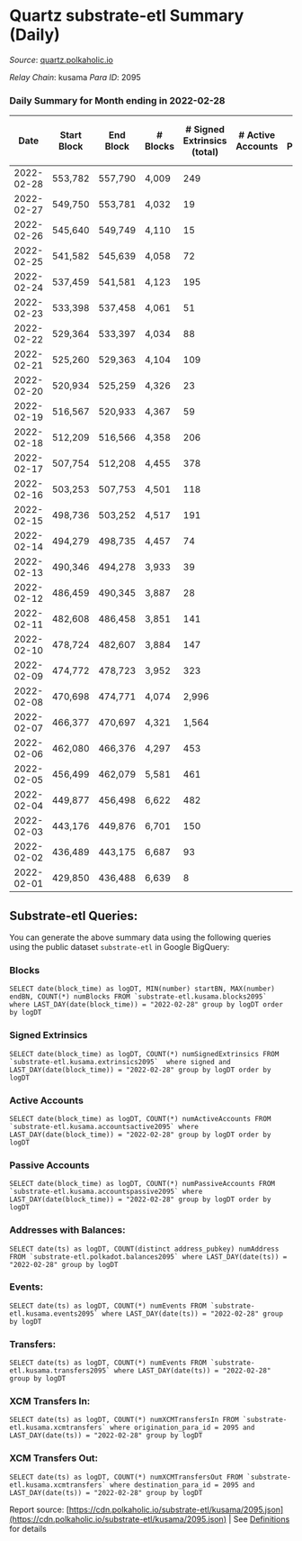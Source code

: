 # Quartz substrate-etl Summary (Daily)

_Source_: [quartz.polkaholic.io](https://quartz.polkaholic.io)

*Relay Chain*: kusama
*Para ID*: 2095



### Daily Summary for Month ending in 2022-02-28


| Date | Start Block | End Block | # Blocks | # Signed Extrinsics (total) | # Active Accounts | # Passive | # New | # Addresses with Balances | # Events | # Transfers | # XCM Transfers In | # XCM Transfers Out | Issues | 
| ---- | ----------- | --------- | -------- | --------------------------- | ----------------- | --------- | ----- | ------------------------- | -------- | ----------- | ------------------ | ------------------- | ------ |
| 2022-02-28 | 553,782 | 557,790 | 4,009 | 249 |  |  |  | 11,332 | 10,028 | 8 ($530.40) |   |   |  |
| 2022-02-27 | 549,750 | 553,781 | 4,032 | 19 |  |  |  | 11,326 | 8,825 | 4 ($2,266.69) |   |   |  |
| 2022-02-26 | 545,640 | 549,749 | 4,110 | 15 |  |  |  | 11,324 | 8,932 | 3 ($448.10) |   |   |  |
| 2022-02-25 | 541,582 | 545,639 | 4,058 | 72 |  |  |  | 11,323 | 9,279 | 14 ($3,043.05) |   |   |  |
| 2022-02-24 | 537,459 | 541,581 | 4,123 | 195 |  |  |  | 11,316 | 9,730 | 9 ($694.19) |   |   |  |
| 2022-02-23 | 533,398 | 537,458 | 4,061 | 51 |  |  |  | 11,315 | 9,050 | 25 ($5,286.25) |   |   |  |
| 2022-02-22 | 529,364 | 533,397 | 4,034 | 88 |  |  |  | 11,308 | 9,337 | 43 ($11,016.33) |   |   |  |
| 2022-02-21 | 525,260 | 529,363 | 4,104 | 109 |  |  |  | 11,287 | 9,653 | 26 ($2,107.46) |   |   |  |
| 2022-02-20 | 520,934 | 525,259 | 4,326 | 23 |  |  |  | 11,273 | 9,440 | 12 ($1,105.28) |   |   |  |
| 2022-02-19 | 516,567 | 520,933 | 4,367 | 59 |  |  |  | 11,267 | 9,719 | 45 ($59,511.72) |   |   |  |
| 2022-02-18 | 512,209 | 516,566 | 4,358 | 206 |  |  |  | 11,256 | 10,998 | 13 ($2,387.99) |   |   |  |
| 2022-02-17 | 507,754 | 512,208 | 4,455 | 378 |  |  |  | 11,232 | 12,122 | 175 ($98,815.88) |   |   |  |
| 2022-02-16 | 503,253 | 507,753 | 4,501 | 118 |  |  |  | 11,092 | 10,447 | 43 ($11,400.64) |   |   |  |
| 2022-02-15 | 498,736 | 503,252 | 4,517 | 191 |  |  |  | 11,067 | 10,947 | 75 ($2,252.42) |   |   |  |
| 2022-02-14 | 494,279 | 498,735 | 4,457 | 74 |  |  |  | 11,015 | 10,047 | 53 ($9,080.16) |   |   |  |
| 2022-02-13 | 490,346 | 494,278 | 3,933 | 39 |  |  |  | 10,988 | 8,691 | 19 ($14,664.46) |   |   |  |
| 2022-02-12 | 486,459 | 490,345 | 3,887 | 28 |  |  |  | 10,982 | 8,526 | 13 ($2,781.30) |   |   |  |
| 2022-02-11 | 482,608 | 486,458 | 3,851 | 141 |  |  |  | 10,980 | 9,151 | 123 ($6,215.09) |   |   |  |
| 2022-02-10 | 478,724 | 482,607 | 3,884 | 147 |  |  |  | 10,910 | 9,274 | 126 ($14,779,130.98) |   |   |  |
| 2022-02-09 | 474,772 | 478,723 | 3,952 | 323 |  |  |  | 10,837 | 10,413 | 244 ($24,299.04) |   |   |  |
| 2022-02-08 | 470,698 | 474,771 | 4,074 | 2,996 |  |  |  | 10,700 | 25,021 | 1,997 ($867,509.24) |   |   |  |
| 2022-02-07 | 466,377 | 470,697 | 4,321 | 1,564 |  |  |  | 10,052 | 17,917 | 1,041 ($152,566.17) |   |   |  |
| 2022-02-06 | 462,080 | 466,376 | 4,297 | 453 |  |  |  | 9,651 | 11,698 | 241 ($16,848.09) |   |   |  |
| 2022-02-05 | 456,499 | 462,079 | 5,581 | 461 |  |  |  | 9,557 | 14,395 | 237 ($8,295.87) |   |   |  |
| 2022-02-04 | 449,877 | 456,498 | 6,622 | 482 |  |  |  | 9,498 | 16,679 | 194 ($202,549.45) |   |   |  |
| 2022-02-03 | 443,176 | 449,876 | 6,701 | 150 |  |  |  | 9,454 | 15,218 | 139 ($339,836.10) |   |   |  |
| 2022-02-02 | 436,489 | 443,175 | 6,687 | 93 |  |  |  | 9,430 | 14,915 | 76 ($2,120,945.59) |   |   |  |
| 2022-02-01 | 429,850 | 436,488 | 6,639 | 8 |  |  |  | 9,373 | 14,263 | 2 ($1,230.92) |   |   |  |

## Substrate-etl Queries:
You can generate the above summary data using the following queries using the public dataset `substrate-etl` in Google BigQuery:


### Blocks
```
SELECT date(block_time) as logDT, MIN(number) startBN, MAX(number) endBN, COUNT(*) numBlocks FROM `substrate-etl.kusama.blocks2095`  where LAST_DAY(date(block_time)) = "2022-02-28" group by logDT order by logDT
```


### Signed Extrinsics
```
SELECT date(block_time) as logDT, COUNT(*) numSignedExtrinsics FROM `substrate-etl.kusama.extrinsics2095`  where signed and LAST_DAY(date(block_time)) = "2022-02-28" group by logDT order by logDT
```


### Active Accounts
```
SELECT date(block_time) as logDT, COUNT(*) numActiveAccounts FROM `substrate-etl.kusama.accountsactive2095` where LAST_DAY(date(block_time)) = "2022-02-28" group by logDT order by logDT
```


### Passive Accounts
```
SELECT date(block_time) as logDT, COUNT(*) numPassiveAccounts FROM `substrate-etl.kusama.accountspassive2095` where LAST_DAY(date(block_time)) = "2022-02-28" group by logDT order by logDT
```


### Addresses with Balances:
```
SELECT date(ts) as logDT, COUNT(distinct address_pubkey) numAddress FROM `substrate-etl.polkadot.balances2095` where LAST_DAY(date(ts)) = "2022-02-28" group by logDT
```


### Events:
```
SELECT date(ts) as logDT, COUNT(*) numEvents FROM `substrate-etl.kusama.events2095` where LAST_DAY(date(ts)) = "2022-02-28" group by logDT
```


### Transfers:
```
SELECT date(ts) as logDT, COUNT(*) numEvents FROM `substrate-etl.kusama.transfers2095` where LAST_DAY(date(ts)) = "2022-02-28" group by logDT
```


### XCM Transfers In:
```
SELECT date(ts) as logDT, COUNT(*) numXCMTransfersIn FROM `substrate-etl.kusama.xcmtransfers` where origination_para_id = 2095 and LAST_DAY(date(ts)) = "2022-02-28" group by logDT
```


### XCM Transfers Out:
```
SELECT date(ts) as logDT, COUNT(*) numXCMTransfersOut FROM `substrate-etl.kusama.xcmtransfers` where destination_para_id = 2095 and LAST_DAY(date(ts)) = "2022-02-28" group by logDT
```



Report source: [https://cdn.polkaholic.io/substrate-etl/kusama/2095.json](https://cdn.polkaholic.io/substrate-etl/kusama/2095.json) | See [Definitions](/DEFINITIONS.md) for details
